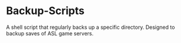 # Backup-Scripts
A shell script that regularly backs up a specific directory. Designed to backup saves of ASL game servers.
